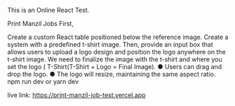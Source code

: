 This is an Online React Test.

Print Manzil Jobs
First,

Create a custom React table positioned below the reference image.
Create a system with a predefined t-shirt image. Then, provide an input box that allows users to upload a logo design and position the logo anywhere on the t-shirt image.
We need to finalize the image with the t-shirt and where you set the logo ( T-Shirt(T-Shirt + Logo = Final Image). ● Users can drag and drop the logo. ● The logo will resize, maintaining the same aspect ratio.
npm run dev
or
yarn dev

live link:
https://print-manzil-job-test.vercel.app
